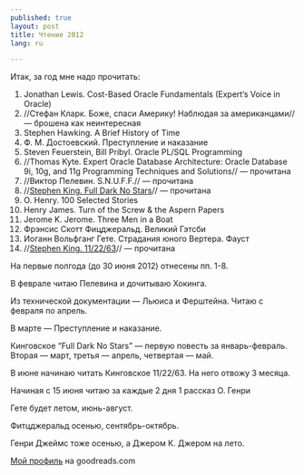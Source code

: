 ```yaml
---
published: true
layout: post
title: Чтение 2012
lang: ru

---
```


Итак, за год мне надо прочитать:

  1. Jonathan Lewis. Cost-Based Oracle Fundamentals (Expert’s Voice in Oracle)
  2. //Стефан Кларк. Боже, спаси Америку! Наблюдая за американцами// — брошена как неинтересная
  3. Stephen Hawking. A Brief History of Time
  4. Ф. М. Достоевский. Преступление и наказание
  5. Steven Feuerstein, Bill Pribyl. Oracle PL/SQL Programming
  6. //Thomas Kyte. Expert Oracle Database Architecture: Oracle Database 9i, 10g, and 11g Programming Techniques and Solutions// — прочитана
  7. //Виктор Пелевин. S.N.U.F.F.// — прочитана
  8. //[Stephen King. Full Dark No Stars](http://iseetheline.ru/2012/04/08/1/)// — прочитана
  9. O. Henry. 100 Selected Stories
  10. Henry James. Turn of the Screw & the Aspern Papers
  11. Jerome K. Jerome. Three Men in a Boat
  12. Фрэнсис Скотт Фицджеральд. Великий Гэтсби
  13. Иоганн Вольфганг Гете. Страдания юного Вертера. Фауст
  14. //[Stephen King. 11/22/63](http://iseetheline.ru/all/stiven-king-11-22-63/)// — прочитана

На первые полгода (до 30 июня 2012) отнесены пп. 1-8.

В феврале читаю Пелевина и дочитываю Хокинга.

Из технической документации — Льюиса и Ферштейна. Читаю с февраля по апрель.

В марте — Преступление и наказание.

Кинговское “Full Dark No Stars” — первую повесть за январь-февраль. Вторая — март, третья — апрель, четвертая — май.

В июне начинаю читать Кинговское 11/22/63. На него отвожу 3 месяца.

Начиная с 15 июня читаю за каждые 2 дня 1 рассказ О. Генри

Гете будет летом, июнь-август.

Фитцджеральд осенью, сентябрь-октябрь.

Генри Джеймс тоже осенью, а Джером К. Джером на лето.

[Мой профиль](http://www.goodreads.com/user/show/5503742-pavel-popov) на goodreads.com
